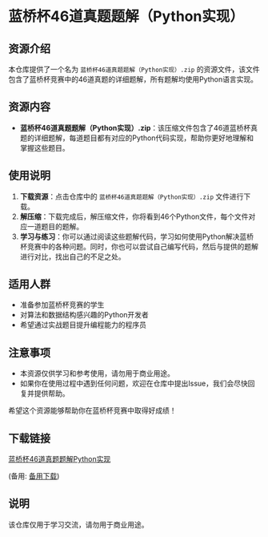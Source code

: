 # 蓝桥杯46道真题题解（Python实现）

## 资源介绍

本仓库提供了一个名为 `蓝桥杯46道真题题解（Python实现）.zip` 的资源文件，该文件包含了蓝桥杯竞赛中的46道真题的详细题解，所有题解均使用Python语言实现。

## 资源内容

- **蓝桥杯46道真题题解（Python实现）.zip**：该压缩文件包含了46道蓝桥杯真题的详细题解，每道题目都有对应的Python代码实现，帮助你更好地理解和掌握这些题目。

## 使用说明

1. **下载资源**：点击仓库中的 `蓝桥杯46道真题题解（Python实现）.zip` 文件进行下载。
2. **解压缩**：下载完成后，解压缩文件，你将看到46个Python文件，每个文件对应一道题目的题解。
3. **学习与练习**：你可以通过阅读这些题解代码，学习如何使用Python解决蓝桥杯竞赛中的各种问题。同时，你也可以尝试自己编写代码，然后与提供的题解进行对比，找出自己的不足之处。

## 适用人群

- 准备参加蓝桥杯竞赛的学生
- 对算法和数据结构感兴趣的Python开发者
- 希望通过实战题目提升编程能力的程序员

## 注意事项

- 本资源仅供学习和参考使用，请勿用于商业用途。
- 如果你在使用过程中遇到任何问题，欢迎在仓库中提出Issue，我们会尽快回复并提供帮助。

希望这个资源能够帮助你在蓝桥杯竞赛中取得好成绩！

## 下载链接
[蓝桥杯46道真题题解Python实现](https://pan.quark.cn/s/821f36d5c176) 

(备用: [备用下载](https://pan.baidu.com/s/1OJEv9_P6f3ovvSoewV6eOQ?pwd=1234))

## 说明

该仓库仅用于学习交流，请勿用于商业用途。
